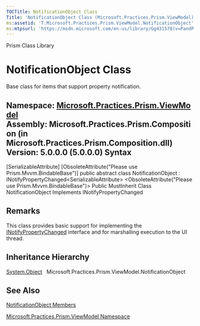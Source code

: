 ```yaml
---
TOCTitle: NotificationObject Class
Title: 'NotificationObject Class (Microsoft.Practices.Prism.ViewModel)'
ms:assetid: 'T:Microsoft.Practices.Prism.ViewModel.NotificationObject'
ms:mtpsurl: 'https://msdn.microsoft.com/en-us/library/Gg431578(v=PandP.50)'
---
```


Prism Class Library

NotificationObject Class
========================

Base class for items that support property notification.

**Namespace:** [Microsoft.Practices.Prism.ViewModel](https://msdn.microsoft.com/n:microsoft.practices.prism.viewmodel)
**Assembly:** Microsoft.Practices.Prism.Composition (in Microsoft.Practices.Prism.Composition.dll) Version: 5.0.0.0 (5.0.0.0)
Syntax
------

<span id="syntaxToggle"></span>[SerializableAttribute\] [ObsoleteAttribute("Please use Prism.Mvvm.BindableBase")\] public abstract class NotificationObject : INotifyPropertyChanged&lt;SerializableAttribute&gt; &lt;ObsoleteAttribute("Please use Prism.Mvvm.BindableBase")&gt; Public MustInherit Class NotificationObject Implements INotifyPropertyChanged

Remarks
-------

<span id="remarksToggle"></span> This class provides basic support for implementing the [INotifyPropertyChanged](http://msdn2.microsoft.com/en-us/library/ms133020) interface and for marshalling execution to the UI thread.

Inheritance Hierarchy
---------------------

<span id="familyToggle"></span>[System.Object](http://msdn2.microsoft.com/en-us/library/e5kfa45b)
  Microsoft.Practices.Prism.ViewModel.NotificationObject

See Also
--------


[NotificationObject Members](https://msdn.microsoft.com/allmembers.t:microsoft.practices.prism.viewmodel.notificationobject)

[Microsoft.Practices.Prism.ViewModel Namespace](https://msdn.microsoft.com/n:microsoft.practices.prism.viewmodel)
